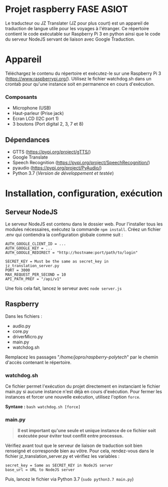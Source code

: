 # Projet raspberry FASE ASIOT
Le traducteur ou JZ Translater (JZ pour plus court) est un appareil de traduction de langue utile pour les voyages à l'étranger. Ce répertoire contient le code exécutable sur Raspberry Pi 3 en python ainsi que le code du serveur NodeJS servant de liaison avec Google Traduction.

# Appareil
Téléchargez le contenu du répertoire et exécutez-le sur une Raspberry Pi 3 (https://www.raspberrypi.org/). Utilisez le fichier watchdog.sh dans un crontab pour qu'une instance soit en permanence en cours d'exécution. 

### Composants
 - Microphone (USB)
 - Haut-parleur (Prise jack)
 - Ecran LCD (I2C port 1)
 - 3 boutons (Port digital 2, 3, 7 et 8)

## Dépendances
 - GTTS (https://pypi.org/project/gTTS/)
 - Google Translate
 - Speech Recognition (https://pypi.org/project/SpeechRecognition/)
 - pyaudio (https://pypi.org/project/PyAudio/)
 - Python 3.7 (*Version de développement et testée*)

# Installation, configuration, exécution
## Serveur NodeJS
Le serveur NodeJS est contenu dans le dossier web. Pour l'installer tous les modules nécessaires, exécutez la commande `npm install`. Créez un fichier .env qui contiendra la configuration globale comme suit :
```
AUTH_GOOGLE_CLIENT_ID = ...
AUTH_GOOGLE_KEY = ...
AUTH_GOOGLE_REDIRECT = "http://hostname:port/path/to/login"

SECRET_KEY = Must be the same as secret_key in jz_translation_server.py
PORT = 3000
MAX_REQUEST_PER_SECOND = 10
API_PATH_PREF = "/api/v1"
```

Une fois cela fait, lancez le serveur avec `node server.js`



## Raspberry
Dans les fichiers :
 - audio.py
 - core.py
 - driverMicro.py
 - main.py
 - watchdog.sh

Remplacez les passages "*/home/jopro/raspberry-polytech*" par le chemin d'accès contenant le répertoire.

### watchdog.sh
Ce fichier permet l'exécution du projet directement en instanciant le fichier main.py si aucune instance n'est déjà en cours d'exécution. Pour fermer les instances et forcer une nouvelle exécution, utilisez l'option `force`.

**Syntaxe :**
`bash watchdog.sh [force]`

### main.py
> **Il est important qu'une seule et unique instance de ce fichier soit exécutée pour éviter tout conflit entre processus.**

Vérifiez avant tout que le serveur de liaison de traduction soit bien renseigné et corresponde bien au vôtre. Pour cela, rendez-vous dans le fichier jz_translation_server.py et vérifiez les variables :
```
secret_key = Same as SECRET_KEY in NodeJS server
base_url = URL to NodeJS server
```

Puis, lancez le fichier via Python 3.7 (`sudo python3.7 main.py`)